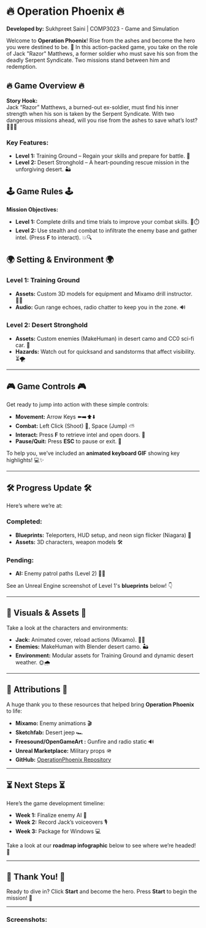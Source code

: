 # 🔥 **Operation Phoenix** 🔥

**Developed by:** Sukhpreet Saini | COMP3023 - Game and Simulation

Welcome to **Operation Phoenix**! Rise from the ashes and become the hero you were destined to be. 🌟 In this action-packed game, you take on the role of Jack "Razor" Matthews, a former soldier who must save his son from the deadly Serpent Syndicate. Two missions stand between him and redemption.

## 🔥 **Game Overview** 🔥

**Story Hook:**  
Jack “Razor” Matthews, a burned-out ex-soldier, must find his inner strength when his son is taken by the Serpent Syndicate. With two dangerous missions ahead, will you rise from the ashes to save what’s lost? 🦸‍♂️🔥

### Key Features:
- **Level 1:** Training Ground – Regain your skills and prepare for battle. 💪
- **Level 2:** Desert Stronghold – A heart-pounding rescue mission in the unforgiving desert. 🏜️

## 🕹️ **Game Rules** 🕹️

**Mission Objectives:**

- **Level 1:** Complete drills and time trials to improve your combat skills. 🎯⏱️
- **Level 2:** Use stealth and combat to infiltrate the enemy base and gather intel. (Press **F** to interact). 💥🔍

## 🌍 **Setting & Environment** 🌍

### **Level 1: Training Ground**  
- **Assets:** Custom 3D models for equipment and Mixamo drill instructor. 🏋️‍♂️  
- **Audio:** Gun range echoes, radio chatter to keep you in the zone. 🔊

### **Level 2: Desert Stronghold**  
- **Assets:** Custom enemies (MakeHuman) in desert camo and CC0 sci-fi car. 🚙  
- **Hazards:** Watch out for quicksand and sandstorms that affect visibility. ⏳🌪️

---

## 🎮 **Game Controls** 🎮

Get ready to jump into action with these simple controls:

- **Movement:** Arrow Keys ⬅️➡️⬆️⬇️
- **Combat:** Left Click (Shoot) 🔫, Space (Jump) ⛅️
- **Interact:** Press **F** to retrieve intel and open doors. 🔑
- **Pause/Quit:** Press **ESC** to pause or exit. 🚪

To help you, we’ve included an **animated keyboard GIF** showing key highlights! 💻✨

---

## 🛠️ **Progress Update** 🛠️

Here’s where we’re at:

### Completed:
- **Blueprints:** Teleporters, HUD setup, and neon sign flicker (Niagara) 🔧  
- **Assets:** 3D characters, weapon models 🛠️

### Pending:
- **AI:** Enemy patrol paths (Level 2) 🕵️‍♂️ 

See an Unreal Engine screenshot of Level 1's **blueprints** below! 👇

---

## 👾 **Visuals & Assets** 👾

Take a look at the characters and environments:

- **Jack:** Animated cover, reload actions (Mixamo). 👨‍🚒  
- **Enemies:** MakeHuman with Blender desert camo. 🏜️  
- **Environment:** Modular assets for Training Ground and dynamic desert weather. 🌞🌧️

---

## 📝 **Attributions** 📝

A huge thank you to these resources that helped bring **Operation Phoenix** to life:

- **Mixamo:** Enemy animations 🎬  
- **Sketchfab:** Desert jeep 🏎️  
- **Freesound/OpenGameArt :** Gunfire and radio static 🔊  
- **Unreal Marketplace:** Military props 🪖  
- **GitHub:** [OperationPhoenix Repository](https://github.com/SUKH2022/OperationPhoenix)

---

## ⏳ **Next Steps** ⏳

Here’s the game development timeline:

- **Week 1:** Finalize enemy AI 🧠  
- **Week 2:** Record Jack’s voiceovers 🎙️  
- **Week 3:** Package for Windows 💻

Take a look at our **roadmap infographic** below to see where we’re headed! 📅

---

## 🙏 **Thank You!** 🙏

Ready to dive in? Click **Start** and become the hero. Press **Start** to begin the mission! 🚀

---

### **Screenshots:**



